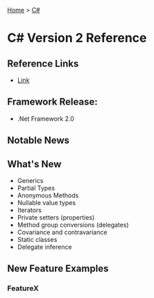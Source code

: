 [Home](../) > [C#](../csharp/)

# C# Version 2 Reference

## Reference Links

- [Link]()

## Framework Release:

- .Net Framework 2.0

## Notable News

## What's New

- Generics
- Partial Types
- Anonymous Methods
- Nullable value types
- Iterators
- Private setters (properties)
- Method group conversions (delegates)
- Covariance and contravariance
- Static classes
- Delegate inference

## New Feature Examples

### FeatureX
